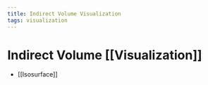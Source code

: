 ```yaml
---
title: Indirect Volume Visualization
tags: visualization
---
```


# Indirect Volume [[Visualization]]
- [[Isosurface]]








































